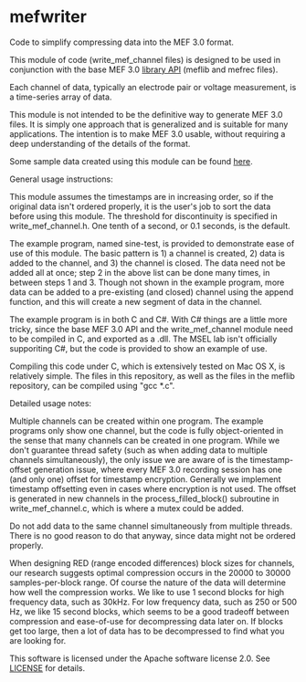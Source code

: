 # mefwriter
Code to simplify compressing data into the MEF 3.0 format.

This module of code (write_mef_channel files) is designed to be used in conjunction with the base
MEF 3.0 [library API](https://github.com/msel-source/meflib) (meflib and mefrec files).

Each channel of data, typically an electrode pair or voltage measurement, is a time-series array of data.

This module is not intended to be the definitive way to generate MEF 3.0 files.  It is simply one approach
that is generalized and is suitable for many applications.  The intention is to make MEF 3.0 usable,
without requiring a deep understanding of the details of the format.

Some sample data created using this module can be found [here](https://github.com/msel-source/sampledata).

General usage instructions:

This module assumes the timestamps are in increasing order, so if the original data isn't ordered properly,
it is the user's job to sort the data before using this module.  The threshold for discontinuity is specified
in write_mef_channel.h.  One tenth of a second, or 0.1 seconds, is the default.

The example program, named sine-test, is provided to demonstrate ease of use of this module.  The basic
pattern is 1) a channel is created, 2) data is added to the channel, and 3) the channel is closed.  The data
need not be added all at once; step 2 in the above list can be done many times, in between steps 1 and 3.  Though 
not shown in the example program, more data can be added to a pre-existing (and closed) channel using 
the append function, and this will create a new segment of data in the channel.

The example program is in both C and C#.  With C# things are a little more tricky, since the base MEF 3.0
API and the write_mef_channel module need to be compiled in C, and exported as a .dll.  The MSEL lab
isn't officially supporiting C#, but the code is provided to show an example of use.

Compiling this code under C, which is extensively tested on Mac OS X, is relatively simple.  The files
in this repository, as well as the files in the meflib repository, can be compiled using "gcc *.c".

Detailed usage notes:

Multiple channels can be created within one program.  The example programs only show one channel, but
the code is fully object-oriented in the sense that many channels can be created in one program.  While we don't
guarantee thread safety (such as when adding data to multiple channels simultaneously), the only issue we are 
aware of is the timestamp-offset generation issue, where every MEF 3.0 recording session has one (and only one)
offset for timestamp encryption.  Generally we implement timestamp offsetting even in cases where encryption 
is not used.  The offset is generated in new channels in the process_filled_block() subroutine in 
write_mef_channel.c, which is where a mutex could be added.

Do not add data to the same channel simultaneously from multiple threads.  There is no good reason to do that
anyway, since data might not be ordered properly.

When designing RED (range encoded differences) block sizes for channels, our research suggests optimal 
compression occurs in the 20000 to 30000 samples-per-block range.  Of course the nature of the data
will determine how well the compression works.  We like to use 1 second blocks for high frequency data,
such as 30kHz.  For low frequency data, such as 250 or 500 Hz, we like 15 second blocks, which seems to
be a good tradeoff between compression and ease-of-use for decompressing data later on.  If blocks get
too large, then a lot of data has to be decompressed to find what you are looking for.

This software is licensed under the Apache software license 2.0. See [LICENSE](./LICENSE) for details.
